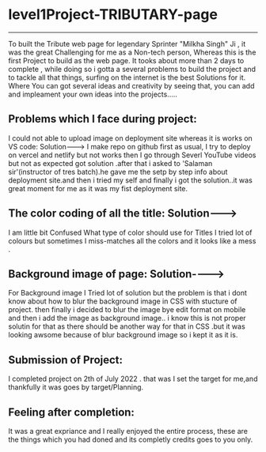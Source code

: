 # level1Project-TRIBUTARY-page	 

-----------------------------------------------------------------------------------------------------------------------------------------------------------------------

To built the Tribute web page for legendary Sprinter "Milkha Singh" Ji , it was the great Challenging for me as a Non-tech person, Whereas this is the first Project to build as the web page. It tooks about more than 2 days  to complete , while doing so i gotta a several problems to build the project and to tackle all that things, surfing on the internet is the best Solutions for it. Where You can got several ideas and creativity by seeing that, you can add and impleament your own ideas into the projects.....


Problems which I face during project:
-----------------------------------------------------------------------------------------------------------------------------------------------------------------------
I could not able to upload image on deployment site whereas it is works on VS code: Solution---> I make repo on github first as usual, I try to deploy on vercel and netlify but not works then I go through Severl YouTube videos but not as expected got solution .after that i asked to 'Salaman sir'(instructor of tres batch).he gave me the setp by step info about deployment site.and then i tried my self and finally i got the solution..it was great moment for me as it was my fist deployment site.

The color coding of all the title: 
Solution---> 
-----------------------------------------------------------------------------------------------------------------------------------------------------------------------
I am little bit Confused What type of color should use for Titles I tried lot of colours but sometimes I miss-matches all the colors and it looks like a mess . 

Background image of page:
Solution----> 
-----------------------------------------------------------------------------------------------------------------------------------------------------------------------
For Background image I Tried lot of solution but the problem is that i dont know about how to blur the background image in CSS with stucture of project. then finally i decided to blur the image bye edit format on mobile and then i add the image as background image.. i know this is not proper solutin for that as there should be another way for that in CSS .but it was looking awsome because of blur background image so i kept it as it is.


Submission of Project:
-----------------------------------------------------------------------------------------------------------------------------------------------------------------------
I completed project on 2th of July 2022 . that was I set the target for me,and thankfully it was goes by target/Planning. 

Feeling after completion:
-----------------------------------------------------------------------------------------------------------------------------------------------------------------------
It was a great expriance and I really enjoyed the entire process, these are the things which you had doned and its completly credits goes to you only. 
